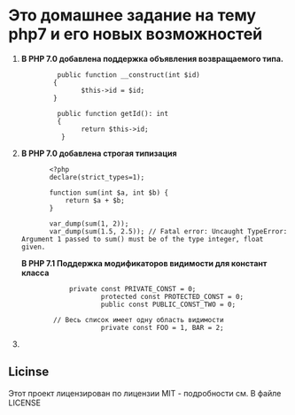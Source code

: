 <h1>Это домашнее задание на тему php7 и его новых возможностей</h1>
<ol>
    <li>
        <b>В PHP 7.0 добавлена поддержка объявления возвращаемого типа. </b><br>
        
             public function __construct(int $id)
            {
                   $this->id = $id;
            }

             public function getId(): int
             {
                   return $this->id;
              }
   </li>
    <li>
           <b>В PHP 7.0 добавлена строгая типизация </b><br>
           
           
           
           <?php
           declare(strict_types=1);
           
           function sum(int $a, int $b) {
               return $a + $b;
           }
           
           var_dump(sum(1, 2));
           var_dump(sum(1.5, 2.5)); // Fatal error: Uncaught TypeError: Argument 1 passed to sum() must be of the type integer, float given.

   

   </li>
           <b>В PHP 7.1 Поддержка модификаторов видимости для констант класса </b><br>
            
            
            
            	private const PRIVATE_CONST = 0;
                    	protected const PROTECTED_CONST = 0;
                    	public const PUBLIC_CONST_TWO = 0;
             
            // Весь список имеет одну область видимости
                    	private const FOO = 1, BAR = 2;

   <li>
        
   </li>
    
</ol>


<h2>Licinse</h2>
Этот проект лицензирован по лицензии MIT - подробности см. В файле LICENSE